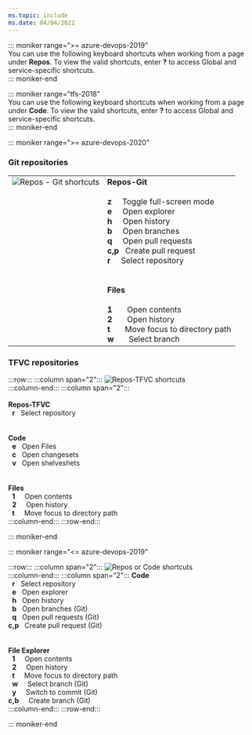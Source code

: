 ```yaml
---
ms.topic: include
ms.date: 04/04/2022
---
```



<a id="code-shortcuts"></a>

::: moniker range=">= azure-devops-2019"  
You can use the following keyboard shortcuts when working from a page under **Repos**. To view the valid shortcuts, enter **?** to access  Global and service-specific shortcuts.  
::: moniker-end

::: moniker range="tfs-2018"  
You can use the following keyboard shortcuts when working from a page under **Code**. To view the valid shortcuts, enter **?** to access Global and service-specific shortcuts.  
::: moniker-end

::: moniker range=">= azure-devops-2020"

### Git repositories 

<table>
<tbody valign="top">
<tr>
<td><img src="../../media/keyboard-shortcuts/code-shortcuts-cloud.png" alt="Repos - Git shortcuts"/></td>
<td>
<strong>Repos-Git</strong><br/><br/> 
<strong>z</strong>&#160;&#160;&nbsp;&nbsp;&nbsp;Toggle full-screen mode <br/>
<strong>e</strong>&#160;&#160;&nbsp;&nbsp;&nbsp;Open explorer <br/>
<strong>h</strong>&#160;&#160;&nbsp;&nbsp;&nbsp;Open history <br/>
<strong>b</strong>&#160;&#160;&nbsp;&nbsp;&nbsp;Open branches <br/>
<strong>q</strong>&#160;&#160;&nbsp;&nbsp;&nbsp;Open pull requests <br/>
<strong>c,p</strong>&nbsp;&nbsp;&nbsp;Create pull request <br/>
<strong>r</strong>&#160;&#160;&nbsp;&nbsp;&nbsp;Select repository <br/>
<br/><br/>
<strong>Files</strong><br/><br/>
<strong>1</strong>&#160;&#160;&nbsp;&nbsp;&nbsp;&nbsp;&nbsp;Open contents<br/>
<strong>2</strong>&#160;&#160;&nbsp;&nbsp;&nbsp;&nbsp;&nbsp;Open history<br/>
<strong>t</strong>&#160;&#160;&nbsp;&nbsp;&nbsp;&nbsp;&nbsp;Move focus to directory path<br/>
<strong>w</strong>&#160;&#160;&nbsp;&nbsp;&nbsp;&nbsp;&nbsp;Select branch<br/>
</td>
</tr>
</tbody>
</table>

### TFVC repositories 

:::row:::
   :::column span="2":::
      ![Repos-TFVC shortcuts](../../media/keyboard-shortcuts/code-tfvc-shortcuts-cloud.png)  
   :::column-end:::
   :::column span="2":::
      <br/><br/> 
      **Repos-TFVC**<br/> 
      &nbsp;&nbsp;**r**&nbsp;&nbsp;&nbsp;Select repository <br/>
      <br/><br/> 
      **Code**<br/> 
      &nbsp;&nbsp;**e**&nbsp;&nbsp;&nbsp;Open Files <br/>
      &nbsp;&nbsp;**c**&nbsp;&nbsp;&nbsp;Open changesets <br/>
      &nbsp;&nbsp;**v**&nbsp;&nbsp;&nbsp;Open shelveshets<br/>
      <br/><br/>
      **Files** <br/>
      &nbsp;&nbsp;**1**&nbsp;&nbsp;&nbsp;&nbsp;&nbsp;Open contents<br/>
      &nbsp;&nbsp;**2**&nbsp;&nbsp;&nbsp;&nbsp;&nbsp;Open history<br/>
      &nbsp;&nbsp;**t**&nbsp;&nbsp;&nbsp;&nbsp;&nbsp;Move focus to directory path<br/>
   :::column-end:::
:::row-end:::


::: moniker-end


::: moniker range="<= azure-devops-2019"

:::row:::
   :::column span="2":::
      ![Repos or Code shortcuts](../../media/keyboard-shortcuts/code-shortcuts.png)  
   :::column-end:::
   :::column span="2":::
      **Code**<br/> 
      &nbsp;&nbsp;**r**&nbsp;&nbsp;&nbsp;Select repository <br/>
      &nbsp;&nbsp;**e**&nbsp;&nbsp;&nbsp;Open explorer <br/>
      &nbsp;&nbsp;**h**&nbsp;&nbsp;&nbsp;Open history <br/>
      &nbsp;&nbsp;**b**&nbsp;&nbsp;&nbsp;Open branches (Git)<br/>
      &nbsp;&nbsp;**q**&nbsp;&nbsp;&nbsp;Open pull requests (Git)<br/>
      **c,p**&nbsp;&nbsp;&nbsp;Create pull request (Git)<br/>
      <br/><br/>
      **File Explorer** <br/>
      &nbsp;&nbsp;**1**&nbsp;&nbsp;&nbsp;&nbsp;&nbsp;Open contents<br/>
      &nbsp;&nbsp;**2**&nbsp;&nbsp;&nbsp;&nbsp;&nbsp;Open history<br/>
      &nbsp;&nbsp;**t**&nbsp;&nbsp;&nbsp;&nbsp;&nbsp;Move focus to directory path<br/>
      &nbsp;&nbsp;**w**&nbsp;&nbsp;&nbsp;&nbsp;&nbsp;Select branch (Git)<br/>
      &nbsp;&nbsp;**y**&nbsp;&nbsp;&nbsp;&nbsp;&nbsp;Switch to commit (Git)<br/>
      **c,b**&nbsp;&nbsp;&nbsp;&nbsp;&nbsp;Create branch (Git)<br/>
   :::column-end:::
:::row-end:::
 
::: moniker-end


